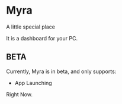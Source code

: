 # Myra
A little special place

It is a dashboard for your PC.
## BETA
Currently, Myra is in beta, and only supports:
- App Launching

Right Now.
